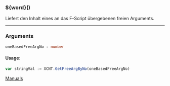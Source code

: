 ﻿### ${word}()
Liefert den Inhalt eines an das F-Script übergebenen freien Arguments.

----

### Arguments
```ts
oneBasedFreeArgNo : number
```
#### Usage:
```ts
var stringVal := XCNT.GetFreeArgByNo(oneBasedFreeArgNo)
```

[Manuals](https://manuals.opacc.ch/docs/doku2401/F-Script/ScriptBlockFunc.XCNT.GetFreeArgByNo.html)
